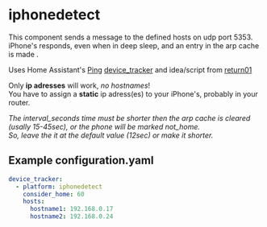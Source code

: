 # iphonedetect
This component sends a message to the defined hosts on udp port 5353.  
iPhone's responds, even when in deep sleep, and an entry in the arp cache is made .  

Uses Home Assistant's [Ping](https://www.home-assistant.io/components/ping/#presence-detection) [device_tracker](https://www.home-assistant.io/components/device_tracker/) and idea/script from [return01](https://community.home-assistant.io/t/iphone-device-tracker-on-linux/13698)

Only **ip adresses** will work, _no hostnames_!  
You have to assign a **static** ip adress(es) to your iPhone's, probably in your router. 

_The interval_seconds time must be shorter then the arp cache is cleared (usally 15-45sec), or the phone will be marked not_home._  
_So, leave the it at the default value (12sec) or make it shorter._

## Example configuration.yaml

```yaml
device_tracker:
  - platform: iphonedetect
    consider_home: 60
    hosts:
      hostname1: 192.168.0.17
      hostname2: 192.168.0.24
```
